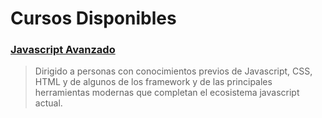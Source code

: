 # Cursos Disponibles

### [Javascript Avanzado](https://galiprandi.github.io/cursos/javascript-avanzado/)

> Dirigido a personas con conocimientos previos de Javascript, CSS, HTML y de algunos de los framework y de las principales herramientas modernas que completan el ecosistema javascript actual.
